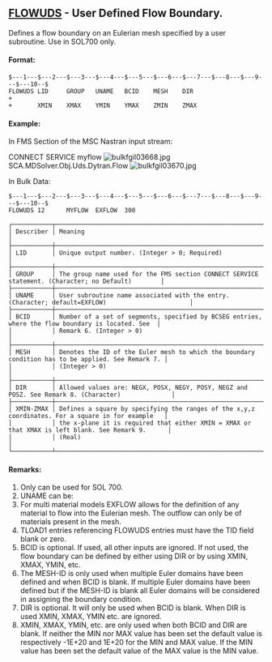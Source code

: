 ## [FLOWUDS](https://nexus.hexagon.com/documentationcenter/bundle/MSC_Nastran_2022.4/page/Nastran_Combined_Book/qrg/bulkfgil/TOC.FLOWUDS.xhtml) - User Defined Flow Boundary.

Defines a flow boundary on an Eulerian mesh specified by a user subroutine. Use in SOL700 only.

#### Format:

```nastran
$---1---$---2---$---3---$---4---$---5---$---6---$---7---$---8---$---9---$---10--$
FLOWUDS LID     GROUP   UNAME   BCID    MESH    DIR                     +       
+       XMIN    XMAX    YMIN    YMAX    ZMIN    ZMAX                            
```

#### Example:

In FMS Section of the MSC Nastran input stream:

CONNECT SERVICE myflow  ![bulkfgil03668.jpg](https://help-be.hexagonmi.com/bundle/MSC_Nastran_2022.4/page/Nastran_Combined_Book/qrg/bulkfgil/../../../assets/bulkfgil03668.jpg?_LANG=enus) SCA.MDSolver.Obj.Uds.Dytran.Flow ![bulkfgil03670.jpg](https://help-be.hexagonmi.com/bundle/MSC_Nastran_2022.4/page/Nastran_Combined_Book/qrg/bulkfgil/../../../assets/bulkfgil03670.jpg?_LANG=enus)

In Bulk Data:

```nastran
$---1---$---2---$---3---$---4---$---5---$---6---$---7---$---8---$---9---$---10--$
FLOWUDS 12      MYFLOW  EXFLOW  300                                             
```

```text
┌───────────┬───────────────────────────────────────────────────────────────────────────────────────────────────┐
│ Describer │ Meaning                                                                                           │
├───────────┼───────────────────────────────────────────────────────────────────────────────────────────────────┤
│ LID       │ Unique output number. (Integer > 0; Required)                                                     │
├───────────┼───────────────────────────────────────────────────────────────────────────────────────────────────┤
│ GROUP     │ The group name used for the FMS section CONNECT SERVICE statement. (Character; no Default)        │
├───────────┼───────────────────────────────────────────────────────────────────────────────────────────────────┤
│ UNAME     │ User subroutine name associated with the entry. (Character; default=EXFLOW)                       │
├───────────┼───────────────────────────────────────────────────────────────────────────────────────────────────┤
│ BCID      │ Number of a set of segments, specified by BCSEG entries, where the flow boundary is located. See  │
│           │ Remark 6. (Integer > 0)                                                                           │
├───────────┼───────────────────────────────────────────────────────────────────────────────────────────────────┤
│ MESH      │ Denotes the ID of the Euler mesh to which the boundary condition has to be applied. See Remark 7. │
│           │ (Integer > 0)                                                                                     │
├───────────┼───────────────────────────────────────────────────────────────────────────────────────────────────┤
│ DIR       │ Allowed values are: NEGX, POSX, NEGY, POSY, NEGZ and POSZ. See Remark 8. (Character)              │
├───────────┼───────────────────────────────────────────────────────────────────────────────────────────────────┤
│ XMIN-ZMAX │ Defines a square by specifying the ranges of the x,y,z coordinates. For a square in for example   │
│           │ the x-plane it is required that either XMIN = XMAX or that XMAX is left blank. See Remark 9.      │
│           │ (Real)                                                                                            │
└───────────┴───────────────────────────────────────────────────────────────────────────────────────────────────┘
```

#### Remarks:

1. Only can be used for SOL 700.
2. UNAME can be:
3. For multi material models EXFLOW allows for the definition of any material to flow into the Eulerian mesh. The outflow can only be of materials present in the mesh.
4. TLOAD1 entries referencing FLOWUDS entries must have the TID field blank or zero.
5. BCID is optional. If used, all other inputs are ignored. If not used, the flow boundary can be defined by either using DIR or by using XMIN, XMAX, YMIN, etc.
6. The MESH-ID is only used when multiple Euler domains have been defined and when BCID is blank. If multiple Euler domains have been defined but if the MESH-ID is blank all Euler domains will be considered in assigning the boundary condition.
7. DIR is optional. It will only be used when BCID is blank. When DIR is used XMIN, XMAX, YMIN etc. are ignored.
8. XMIN, XMAX, YMIN, etc. are only used when both BCID and DIR are blank. If neither the MIN nor MAX value has been set the default value is respectively -1E+20 and 1E+20 for the MIN and MAX value. If the MIN value has been set the default value of the MAX value is the MIN value.
